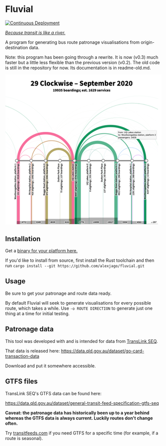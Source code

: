 # Fluvial

[![Continuous Deployment](https://github.com/alexjago/fluvial/actions/workflows/cd.yml/badge.svg)](https://github.com/alexjago/fluvial/actions/workflows/cd.yml)

[*Because transit is like a river.*](https://humantransit.org/2011/02/basics-branching-or-how-transit-is-like-a-river.html)

A program for generating bus route patronage visualisations from origin-destination data.

Note: this program has been going through a rewrite. It is now (v0.3) much faster but a little less flexible than the previous version (v0.2).
The old code is still in the repository for now. Its documentation is in readme-old.md. 

![Screenshot](https://github.com/alexjago/fluvial/raw/master/screenshot.png)

## Installation

Get a [binary for your platform here.](https://github.com/alexjago/fluvial/releases/latest) 

If you'd like to install from source, first install the Rust toolchain and then run `cargo install --git https://github.com/alexjago/fluvial.git`

## Usage

Be sure to get your patronage and route data ready.

By default Fluvial will seek to generate visualisations for every possible route, which takes a while. Use `-o ROUTE DIRECTION` to generate just one thing at a time for initial testing.

## Patronage data

This tool was developed with and is intended for data from [TransLink SEQ](https://translink.com.au/). 

That data is released here: https://data.qld.gov.au/dataset/go-card-transaction-data

Download and put it somewhere accessible.


## GTFS files

TransLink SEQ's GTFS data can be found here:

https://data.qld.gov.au/dataset/general-transit-feed-specification-gtfs-seq

**Caveat: the patronage data has historically been up to a year behind whereas the GTFS data is always current. Luckily routes don't change often.**

Try [transitfeeds.com](https://transitfeeds.com) if you need GTFS for a specific time (for example, if a route is seasonal).

